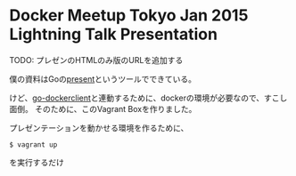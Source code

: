 #  Docker Meetup Tokyo Jan 2015 Lightning Talk Presentation

TODO: プレゼンのHTMLのみ版のURLを追加する

僕の資料はGoの[present](https://godoc.org/golang.org/x/tools/cmd/present)というツールでできている。

けど、[go-dockerclient](https://github.com/fsouza/go-dockerclient/)と連動するために、dockerの環境が必要なので、すこし面倒。
そのために、このVagrant Boxを作りました。

プレゼンテーションを動かせる環境を作るために、

    $ vagrant up

を実行するだけ
